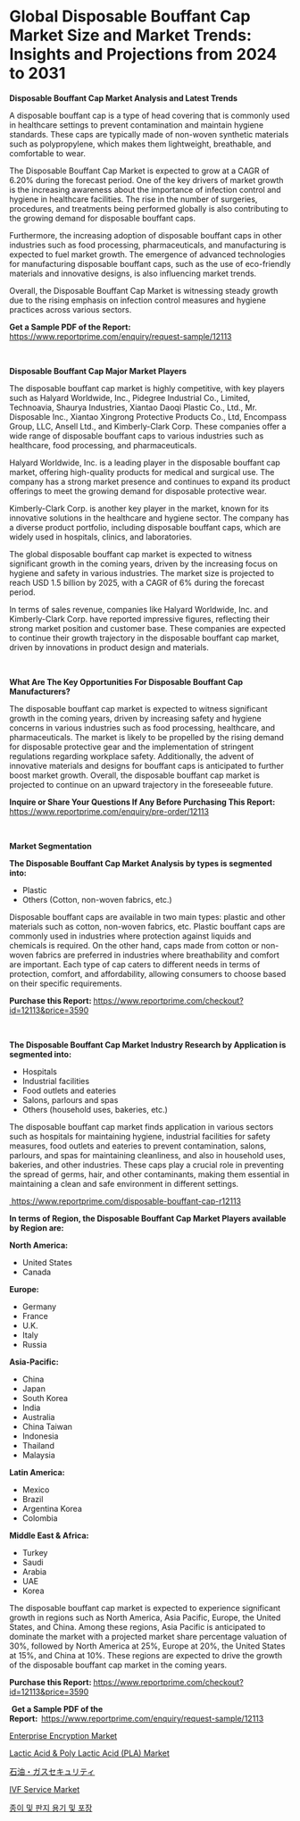 <p><h1>Global Disposable Bouffant Cap Market Size and Market Trends: Insights and Projections from 2024 to 2031</h1></p><p><strong>Disposable Bouffant Cap Market Analysis and Latest Trends</strong></p>
<p><p>A disposable bouffant cap is a type of head covering that is commonly used in healthcare settings to prevent contamination and maintain hygiene standards. These caps are typically made of non-woven synthetic materials such as polypropylene, which makes them lightweight, breathable, and comfortable to wear.</p><p>The Disposable Bouffant Cap Market is expected to grow at a CAGR of 6.20% during the forecast period. One of the key drivers of market growth is the increasing awareness about the importance of infection control and hygiene in healthcare facilities. The rise in the number of surgeries, procedures, and treatments being performed globally is also contributing to the growing demand for disposable bouffant caps.</p><p>Furthermore, the increasing adoption of disposable bouffant caps in other industries such as food processing, pharmaceuticals, and manufacturing is expected to fuel market growth. The emergence of advanced technologies for manufacturing disposable bouffant caps, such as the use of eco-friendly materials and innovative designs, is also influencing market trends.</p><p>Overall, the Disposable Bouffant Cap Market is witnessing steady growth due to the rising emphasis on infection control measures and hygiene practices across various sectors.</p></p>
<p><strong>Get a Sample PDF of the Report:&nbsp;</strong> <a href="https://www.reportprime.com/enquiry/request-sample/12113">https://www.reportprime.com/enquiry/request-sample/12113</a></p>
<p>&nbsp;</p>
<p><strong>Disposable Bouffant Cap Major Market Players</strong></p>
<p><p>The disposable bouffant cap market is highly competitive, with key players such as Halyard Worldwide, Inc., Pidegree Industrial Co., Limited, Technoavia, Shaurya Industries, Xiantao Daoqi Plastic Co., Ltd., Mr. Disposable Inc., Xiantao Xingrong Protective Products Co., Ltd, Encompass Group, LLC, Ansell Ltd., and Kimberly-Clark Corp. These companies offer a wide range of disposable bouffant caps to various industries such as healthcare, food processing, and pharmaceuticals.</p><p>Halyard Worldwide, Inc. is a leading player in the disposable bouffant cap market, offering high-quality products for medical and surgical use. The company has a strong market presence and continues to expand its product offerings to meet the growing demand for disposable protective wear.</p><p>Kimberly-Clark Corp. is another key player in the market, known for its innovative solutions in the healthcare and hygiene sector. The company has a diverse product portfolio, including disposable bouffant caps, which are widely used in hospitals, clinics, and laboratories.</p><p>The global disposable bouffant cap market is expected to witness significant growth in the coming years, driven by the increasing focus on hygiene and safety in various industries. The market size is projected to reach USD 1.5 billion by 2025, with a CAGR of 6% during the forecast period.</p><p>In terms of sales revenue, companies like Halyard Worldwide, Inc. and Kimberly-Clark Corp. have reported impressive figures, reflecting their strong market position and customer base. These companies are expected to continue their growth trajectory in the disposable bouffant cap market, driven by innovations in product design and materials.</p></p>
<p>&nbsp;</p>
<p><strong>What Are The Key Opportunities For Disposable Bouffant Cap Manufacturers?</strong></p>
<p><p>The disposable bouffant cap market is expected to witness significant growth in the coming years, driven by increasing safety and hygiene concerns in various industries such as food processing, healthcare, and pharmaceuticals. The market is likely to be propelled by the rising demand for disposable protective gear and the implementation of stringent regulations regarding workplace safety. Additionally, the advent of innovative materials and designs for bouffant caps is anticipated to further boost market growth. Overall, the disposable bouffant cap market is projected to continue on an upward trajectory in the foreseeable future.</p></p>
<p><strong>Inquire or Share Your Questions If Any Before Purchasing This Report:</strong> <a href="https://www.reportprime.com/enquiry/pre-order/12113">https://www.reportprime.com/enquiry/pre-order/12113</a></p>
<p>&nbsp;</p>
<p><strong>Market Segmentation</strong></p>
<p><strong>The Disposable Bouffant Cap Market Analysis by types is segmented into:</strong></p>
<p><ul><li>Plastic</li><li>Others (Cotton, non-woven fabrics, etc.)</li></ul></p>
<p><p>Disposable bouffant caps are available in two main types: plastic and other materials such as cotton, non-woven fabrics, etc. Plastic bouffant caps are commonly used in industries where protection against liquids and chemicals is required. On the other hand, caps made from cotton or non-woven fabrics are preferred in industries where breathability and comfort are important. Each type of cap caters to different needs in terms of protection, comfort, and affordability, allowing consumers to choose based on their specific requirements.</p></p>
<p><strong>Purchase this Report:&nbsp;</strong><a href="https://www.reportprime.com/checkout?id=12113&price=3590">https://www.reportprime.com/checkout?id=12113&price=3590</a></p>
<p>&nbsp;</p>
<p><strong>The Disposable Bouffant Cap Market Industry Research by Application is segmented into:</strong></p>
<p><ul><li>Hospitals</li><li>Industrial facilities</li><li>Food outlets and eateries</li><li>Salons, parlours and spas</li><li>Others (household uses, bakeries, etc.)</li></ul></p>
<p><p>The disposable bouffant cap market finds application in various sectors such as hospitals for maintaining hygiene, industrial facilities for safety measures, food outlets and eateries to prevent contamination, salons, parlours, and spas for maintaining cleanliness, and also in household uses, bakeries, and other industries. These caps play a crucial role in preventing the spread of germs, hair, and other contaminants, making them essential in maintaining a clean and safe environment in different settings.</p></p>
<p><a href="https://www.reportprime.com/disposable-bouffant-cap-r12113">&nbsp;https://www.reportprime.com/disposable-bouffant-cap-r12113</a></p>
<p><strong>In terms of Region, the Disposable Bouffant Cap Market Players available by Region are:</strong></p>
<p>
    <p> <strong> North America: </strong>
        <ul>
            <li>United States</li>
            <li>Canada</li>
        </ul>
        </p> 
    <p> <strong> Europe: </strong>
        <ul>
            <li>Germany</li>
            <li>France</li>
            <li>U.K.</li>
            <li>Italy</li>
            <li>Russia</li>
        </ul>
        </p> 
    <p> <strong> Asia-Pacific: </strong>
        <ul>
            <li>China</li>
            <li>Japan</li>
            <li>South Korea</li>
            <li>India</li>
            <li>Australia</li>
            <li>China Taiwan</li>
            <li>Indonesia</li>
            <li>Thailand</li>
            <li>Malaysia</li>
        </ul>
        </p> 
    <p> <strong> Latin America: </strong>
        <ul>
            <li>Mexico</li>
            <li>Brazil</li>
            <li>Argentina Korea</li>
            <li>Colombia</li>
        </ul>
        </p> 
    <p> <strong> Middle East & Africa: </strong>
        <ul>
            <li>Turkey</li>
            <li>Saudi</li>
            <li>Arabia</li>
            <li>UAE</li>
            <li>Korea</li>
        </ul>
    </p>
    </p>
<p><p>The disposable bouffant cap market is expected to experience significant growth in regions such as North America, Asia Pacific, Europe, the United States, and China. Among these regions, Asia Pacific is anticipated to dominate the market with a projected market share percentage valuation of 30%, followed by North America at 25%, Europe at 20%, the United States at 15%, and China at 10%. These regions are expected to drive the growth of the disposable bouffant cap market in the coming years.</p></p>
<p><strong>Purchase this Report: </strong><a href="https://www.reportprime.com/checkout?id=12113&price=3590">https://www.reportprime.com/checkout?id=12113&price=3590</a></p>
<p>&nbsp;<strong>Get a Sample PDF of the Report:&nbsp;&nbsp;</strong><a href="https://www.reportprime.com/enquiry/request-sample/12113">https://www.reportprime.com/enquiry/request-sample/12113</a></p>
<p><strong></strong></p>
<p><p><a href="https://www.linkedin.com/pulse/insights-enterprise-encryption-market-players-size-geographical-nc0vc">Enterprise Encryption Market</a></p><p><a href="https://medium.com/@bosdendes/global-lactic-acid-poly-lactic-acid-pla-industry-types-applications-market-players-regional-6fc30f4ea6e8">Lactic Acid & Poly Lactic Acid (PLA) Market</a></p><p><a href="https://medium.com/@hudsondeverick/%E3%82%B0%E3%83%AD%E3%83%BC%E3%83%90%E3%83%AB%E7%9F%B3%E6%B2%B9-%E3%82%AC%E3%82%B9%E3%82%BB%E3%82%AD%E3%83%A5%E3%83%AA%E3%83%86%E3%82%A3%E5%B8%82%E5%A0%B4%E5%88%86%E6%9E%90-%E3%83%88%E3%83%AC%E3%83%B3%E3%83%89-%E4%BA%88%E6%B8%AC-%E6%88%90%E9%95%B7%E6%A9%9F%E4%BC%9A-2024%E5%B9%B4-2031%E5%B9%B4-124%E3%83%9A%E3%83%BC%E3%82%B8%E3%81%AE%E3%83%AC%E3%83%9D%E3%83%BC%E3%83%88-48ddcf6f0030">石油・ガスセキュリティ</a></p><p><a href="https://www.linkedin.com/pulse/ivf-service-market-growth-outlook-from-2024-2031-projecting-56zbc">IVF Service Market</a></p><p><a href="https://medium.com/@thadnader1941/%EC%A2%85%EC%9D%B4-%EB%B0%8F-%ED%8C%90%EC%A7%80%EC%9A%A9%EA%B8%B0-%EB%B0%8F-%ED%8F%AC%EC%9E%A5-%EC%8B%9C%EC%9E%A5%EC%97%90-%EB%8C%80%ED%95%9C-%EC%8B%AC%EC%B8%B5-%EC%A1%B0%EC%82%AC-%EB%8F%99%ED%96%A5-%EC%8B%9C%EC%9E%A5-%EB%B6%84%EC%84%9D-%EB%B0%8F-%EA%B2%BD%EC%9F%81-%EB%B6%84%EC%84%9D-48c41cc4450a">종이 및 판지 용기 및 포장</a></p></p>